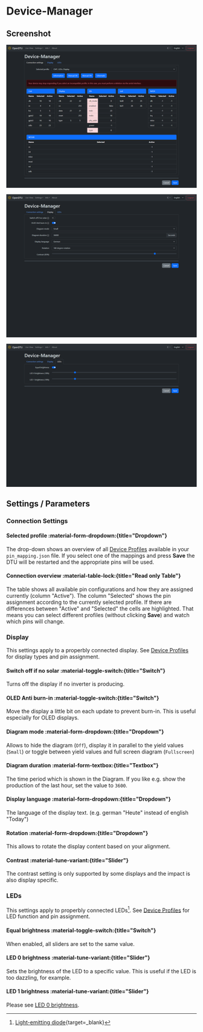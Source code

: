# Device-Manager

## Screenshot

![Device-Manager](../../assets/images/screenshots/device_settings.png)

![Device-Manager Display](../../assets/images/screenshots/device_settings_display.png)

![Device-Manager LEDs](../../assets/images/screenshots/device_settings_led.png)

## Settings / Parameters

### Connection Settings

#### Selected profile :material-form-dropdown:{title="Dropdown"}

The drop-down shows an overview of all [Device Profiles](../device_profiles.md) available in your `pin_mapping.json` file. If you select one of the mappings and press **Save** the DTU will be restarted and the appropriate pins will be used.

#### Connection overview :material-table-lock:{title="Read only Table"}

The table shows all available pin configurations and how they are assigned currently (column "Active"). The column "Selected" shows the pin assignment according to the currently selected profile. If there are differences between "Active" and "Selected" the cells are highlighted. That means you can select different profiles (without clicking **Save**) and watch which pins will change.

### Display

This settings apply to a properbly connected display. See [Device Profiles](../device_profiles.md) for display types and pin assignment.

#### Switch off if no solar :material-toggle-switch:{title="Switch"}

Turns off the display if no inverter is producing.

#### OLED Anti burn-in :material-toggle-switch:{title="Switch"}

Move the display a little bit on each update to prevent burn-in. This is useful especially for OLED displays.

#### Diagram mode :material-form-dropdown:{title="Dropdown"}

Allows to hide the diagram (`Off`), display it in parallel to the yield values (`Small`) or toggle between yield values and full screen diagram (`Fullscreen`)

#### Diagram duration :material-form-textbox:{title="Textbox"}

The time period which is shown in the Diagram. If you like e.g. show the production of the last hour, set the value to `3600`.

#### Display language :material-form-dropdown:{title="Dropdown"}

The language of the display text. (e.g. german "Heute" instead of english "Today")

#### Rotation :material-form-dropdown:{title="Dropdown"}

This allows to rotate the display content based on your alignment.

#### Contrast :material-tune-variant:{title="Slider"}

The contrast setting is only supported by some displays and the impact is also display specific.

### LEDs

This settings apply to properbly connected LEDs[^1]. See [Device Profiles](../device_profiles.md) for LED function and pin assignment.

#### Equal brightness :material-toggle-switch:{title="Switch"}

When enabled, all sliders are set to the same value.

#### LED 0 brightness :material-tune-variant:{title="Slider"}

Sets the brightness of the LED to a specific value. This is useful if the LED is too dazzling, for example.

#### LED 1 brightness :material-tune-variant:{title="Slider"}

Please see [LED 0 brightness](#led-0-brightness).

[^1]: [Light-emitting diode](https://en.wikipedia.org/wiki/Light-emitting_diode){target=_blank}

